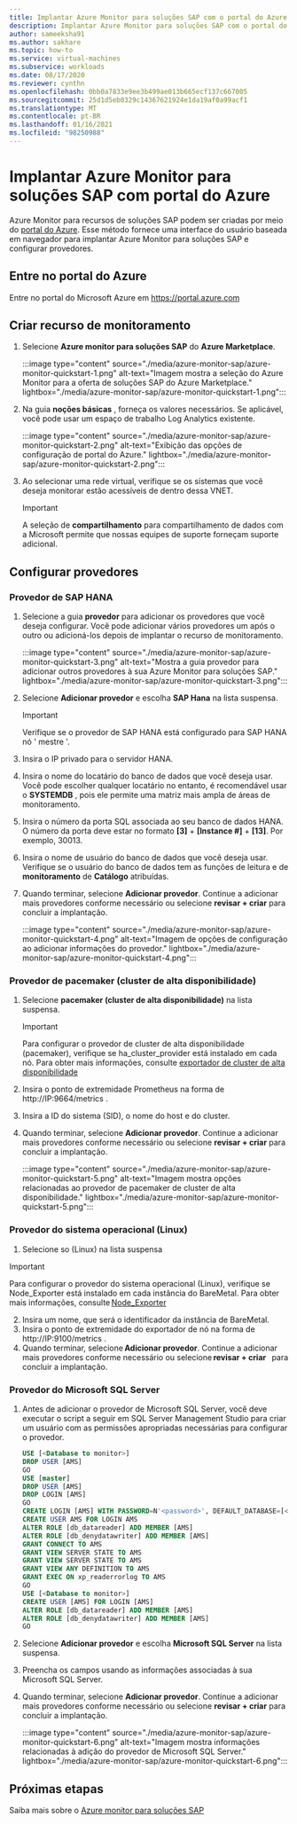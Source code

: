 ```yaml
---
title: Implantar Azure Monitor para soluções SAP com o portal do Azure
description: Implantar Azure Monitor para soluções SAP com o portal do Azure
author: sameeksha91
ms.author: sakhare
ms.topic: how-to
ms.service: virtual-machines
ms.subservice: workloads
ms.date: 08/17/2020
ms.reviewer: cynthn
ms.openlocfilehash: 0bb0a7833e9ee3b499ae013b665ecf137c667005
ms.sourcegitcommit: 25d1d5eb0329c14367621924e1da19af0a99acf1
ms.translationtype: MT
ms.contentlocale: pt-BR
ms.lasthandoff: 01/16/2021
ms.locfileid: "98250988"
---
```

# <a name="deploy-azure-monitor-for-sap-solutions-with-azure-portal"></a>Implantar Azure Monitor para soluções SAP com portal do Azure

Azure Monitor para recursos de soluções SAP podem ser criadas por meio do [portal do Azure](https://azure.microsoft.com/features/azure-portal). Esse método fornece uma interface do usuário baseada em navegador para implantar Azure Monitor para soluções SAP e configurar provedores.

## <a name="sign-in-to-azure-portal"></a>Entre no portal do Azure

Entre no portal do Microsoft Azure em https://portal.azure.com

## <a name="create-monitoring-resource"></a>Criar recurso de monitoramento

1. Selecione **Azure monitor para soluções SAP** do **Azure Marketplace**.

   :::image type="content" source="./media/azure-monitor-sap/azure-monitor-quickstart-1.png" alt-text="Imagem mostra a seleção do Azure Monitor para a oferta de soluções SAP do Azure Marketplace." lightbox="./media/azure-monitor-sap/azure-monitor-quickstart-1.png":::

2. Na guia **noções básicas** , forneça os valores necessários. Se aplicável, você pode usar um espaço de trabalho Log Analytics existente.

   :::image type="content" source="./media/azure-monitor-sap/azure-monitor-quickstart-2.png" alt-text="Exibição das opções de configuração de portal do Azure." lightbox="./media/azure-monitor-sap/azure-monitor-quickstart-2.png":::

3. Ao selecionar uma rede virtual, verifique se os sistemas que você deseja monitorar estão acessíveis de dentro dessa VNET. 

   > [!IMPORTANT]
   > A seleção de **compartilhamento** para compartilhamento de dados com a Microsoft permite que nossas equipes de suporte forneçam suporte adicional.

## <a name="configure-providers"></a>Configurar provedores

### <a name="sap-hana-provider"></a>Provedor de SAP HANA 

1. Selecione a guia **provedor** para adicionar os provedores que você deseja configurar. Você pode adicionar vários provedores um após o outro ou adicioná-los depois de implantar o recurso de monitoramento. 

   :::image type="content" source="./media/azure-monitor-sap/azure-monitor-quickstart-3.png" alt-text="Mostra a guia provedor para adicionar outros provedores à sua Azure Monitor para soluções SAP." lightbox="./media/azure-monitor-sap/azure-monitor-quickstart-3.png":::

2. Selecione **Adicionar provedor** e escolha **SAP Hana** na lista suspensa. 

   > [!IMPORTANT]
   > Verifique se o provedor de SAP HANA está configurado para SAP HANA nó ' mestre '.

3. Insira o IP privado para o servidor HANA.

4. Insira o nome do locatário do banco de dados que você deseja usar. Você pode escolher qualquer locatário no entanto, é recomendável usar o **SYSTEMDB** , pois ele permite uma matriz mais ampla de áreas de monitoramento. 

5. Insira o número da porta SQL associada ao seu banco de dados HANA. O número da porta deve estar no formato **[3]**  +  **[Instance #]**  +  **[13]**. Por exemplo, 30013. 

6. Insira o nome de usuário do banco de dados que você deseja usar. Verifique se o usuário do banco de dados tem as funções de leitura e de **monitoramento** de **Catálogo** atribuídas. 

7. Quando terminar, selecione **Adicionar provedor**. Continue a adicionar mais provedores conforme necessário ou selecione **revisar + criar** para concluir a implantação.

   :::image type="content" source="./media/azure-monitor-sap/azure-monitor-quickstart-4.png" alt-text="Imagem de opções de configuração ao adicionar informações do provedor." lightbox="./media/azure-monitor-sap/azure-monitor-quickstart-4.png":::

### <a name="high-availability-cluster-pacemaker-provider"></a>Provedor de pacemaker (cluster de alta disponibilidade)

1. Selecione **pacemaker (cluster de alta disponibilidade)** na lista suspensa. 

   > [!IMPORTANT]
   > Para configurar o provedor de cluster de alta disponibilidade (pacemaker), verifique se ha_cluster_provider está instalado em cada nó. Para obter mais informações, consulte [exportador de cluster de alta disponibilidade](https://github.com/ClusterLabs/ha_cluster_exporter#installation)

2. Insira o ponto de extremidade Prometheus na forma de http://IP:9664/metrics . 
 
3. Insira a ID do sistema (SID), o nome do host e do cluster.

4. Quando terminar, selecione **Adicionar provedor**. Continue a adicionar mais provedores conforme necessário ou selecione **revisar + criar** para concluir a implantação.

   :::image type="content" source="./media/azure-monitor-sap/azure-monitor-quickstart-5.png" alt-text="Imagem mostra opções relacionadas ao provedor de pacemaker de cluster de alta disponibilidade." lightbox="./media/azure-monitor-sap/azure-monitor-quickstart-5.png":::


### <a name="os-linux-provider"></a>Provedor do sistema operacional (Linux) 

1. Selecione so (Linux) na lista suspensa 

> [!IMPORTANT]
> Para configurar o provedor do sistema operacional (Linux), verifique se Node_Exporter está instalado em cada instância do BareMetal. Para obter mais informações, consulte [Node_Exporter](https://github.com/prometheus/node_exporter)

2. Insira um nome, que será o identificador da instância de BareMetal.
3. Insira o ponto de extremidade do exportador de nó na forma de http://IP:9100/metrics .
4. Quando terminar, selecione **Adicionar provedor**. Continue a adicionar mais provedores conforme necessário ou selecione **revisar + criar**   para concluir a implantação. 


### <a name="microsoft-sql-server-provider"></a>Provedor do Microsoft SQL Server

1. Antes de adicionar o provedor de Microsoft SQL Server, você deve executar o script a seguir em SQL Server Management Studio para criar um usuário com as permissões apropriadas necessárias para configurar o provedor.

   ```sql
   USE [<Database to monitor>]
   DROP USER [AMS]
   GO
   USE [master]
   DROP USER [AMS]
   DROP LOGIN [AMS]
   GO
   CREATE LOGIN [AMS] WITH PASSWORD=N'<password>', DEFAULT_DATABASE=[<Database to monitor>], DEFAULT_LANGUAGE=[us_english], CHECK_EXPIRATION=OFF, CHECK_POLICY=OFF
   CREATE USER AMS FOR LOGIN AMS
   ALTER ROLE [db_datareader] ADD MEMBER [AMS]
   ALTER ROLE [db_denydatawriter] ADD MEMBER [AMS]
   GRANT CONNECT TO AMS
   GRANT VIEW SERVER STATE TO AMS
   GRANT VIEW SERVER STATE TO AMS
   GRANT VIEW ANY DEFINITION TO AMS
   GRANT EXEC ON xp_readerrorlog TO AMS
   GO
   USE [<Database to monitor>]
   CREATE USER [AMS] FOR LOGIN [AMS]
   ALTER ROLE [db_datareader] ADD MEMBER [AMS]
   ALTER ROLE [db_denydatawriter] ADD MEMBER [AMS]
   GO
   ``` 

2. Selecione **Adicionar provedor** e escolha **Microsoft SQL Server** na lista suspensa. 

3. Preencha os campos usando as informações associadas à sua Microsoft SQL Server. 

4. Quando terminar, selecione **Adicionar provedor**. Continue a adicionar mais provedores conforme necessário ou selecione **revisar + criar** para concluir a implantação.

     :::image type="content" source="./media/azure-monitor-sap/azure-monitor-quickstart-6.png" alt-text="Imagem mostra informações relacionadas à adição do provedor de Microsoft SQL Server." lightbox="./media/azure-monitor-sap/azure-monitor-quickstart-6.png":::

## <a name="next-steps"></a>Próximas etapas

Saiba mais sobre o [Azure monitor para soluções SAP](azure-monitor-overview.md)
